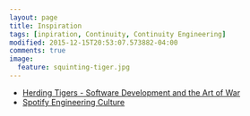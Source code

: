 ```yaml
---
layout: page
title: Inspiration
tags: [inpiration, Continuity, Continuity Engineering]
modified: 2015-12-15T20:53:07.573882-04:00
comments: true
image:
  feature: squinting-tiger.jpg
---
```


 * [Herding Tigers - Software Development and the Art of War](https://www.youtube.com/watch?v=HUOWKqeoFxQ)
 * [Spotify Engineering Culture](https://www.youtube.com/watch?v=R2o-Xm3UVjs)
